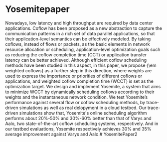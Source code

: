 # Yosemitepaper
Nowadays, low latency and high throughput are required by data center applications. Coflow has been proposed as a new abstraction to capture the communication patterns in a rich set of data parallel applications, so that their application-level semantics can be effectively modeled. By taking coflows, instead of flows or packets, as the basic elements in network resource allocation or scheduling, application-level optimization goals such as reducing the coflow completion time (CCT) or application transfer latency can be better achieved. Although efficient coflow scheduling methods have been studied in this aspect, in this paper, we propose {\em weighted coflows} as a further step in this direction, where weights are used to express the importance or priorities of different coflows or applications, and weighted coflow completion time (WCCT) is set as the optimization target. We design and implement Yosemite, a system that aims to minimize WCCT by dynamically scheduling coflows according to their weights and the instantaneous network condition. We test Yosemite’s performance against several flow or coflow scheduling methods, by trace-driven simulations as well as real delopyment in a cloud testbed. Our trace-driven simulations show that, Yosemite's online scheduling algorithm performs about 20\%-50\% and 30\%-60\% better than that of Varys and Aalo, two state-of-the-art coflow scheduling systems, respectively. And in our testbed evaluations, Yosemite respectively achieves 30\% and 35\% average improvement against Varys and Aalo.# YosemitePaper2
